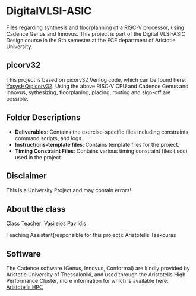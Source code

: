 # DigitalVLSI-ASIC

Files regarding synthesis and floorplanning of a RISC-V processor, using Cadence Genus and Innovus. This project is part of the Digital VLSI-ASIC Design course in the 9th semester at the ECE department of Aristotle University.

## picorv32

This project is based on picorv32 Verilog code, which can be found here: [YosysHQ/picorv32](https://github.com/YosysHQ/picorv32). Using the above RISC-V CPU and Cadence Genus and Innovus, sythesizing, floorplaning, placing, routing and sign-off are possible. 

## Folder Descriptions

- **Deliverables**: Contains the exercise-specific files including constraints, command scripts, and logs.
- **Instructions-template files**: Contains template files for the project.
- **Timing Constraint Files**: Contains various timing constraint files (.sdc) used in the project.

## Disclaimer

This is a University Project and may contain errors!

## About the class

Class Teacher: [Vasileios Pavlidis](https://ece.auth.gr/staff/vasilis-pavlidis/)

Teaching Assistant(responsible for this project): Aristotelis Tsekouras

## Software

The Cadence software (Genus, Innovus, Conformal) are kindly provided by Aristotle University of Thessaloniki, and used through the Aristotelis High Performance Cluster, more information for which is available here: [Aristotelis HPC](https://it.auth.gr/hpc/)